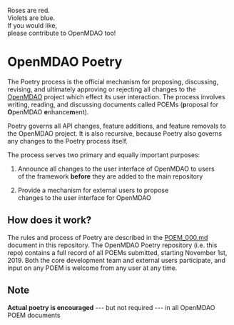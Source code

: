 Roses are red.  
Violets are blue.   
If you would like,  
please contribute to OpenMDAO too! 

OpenMDAO Poetry 
===============
 
The Poetry process is the official mechanism for proposing, discussing, revising, and ultimately approving or rejecting all changes to the [OpenMDAO](https://openmdao.org) project which effect its user interaction. 
The process involves writing, reading, and discussing documents called POEMs (**p**roposal for **O**penMDAO **e**nhance**m**ent). 

Poetry governs all API changes, feature additions, and feature removals to the OpenMDAO project. 
It is also recursive, because Poetry also governs any changes to the Poetry process itself. 

The process serves two primary and equally important purposes: 

1) Announce all changes to the user interface of OpenMDAO to users  
of the framework **before** they are added to the main repository

2) Provide a mechanism for external users to propose  
changes to the user interface for OpenMDAO

How does it work?
-----------------

The rules and process of Poetry are described in the [POEM_000.md](https://github.com/OpenMDAO/Poetry/blob/master/POEM_000.md) document in this repository. 
The OpenMDAO Poetry repository (i.e. this repo) contains a full record of all POEMs submitted, starting November 1st, 2019. 
Both the core development team and external users participate, and input on any POEM is welcome from any user at any time. 

Note
----
**Actual poetry is encouraged** --- but not required --- in all OpenMDAO POEM documents